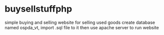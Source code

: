 # buysellstuffphp
simple buying and selling website for selling used goods
create database named ospda_vt, import .sql file to it then use apache server to run website

